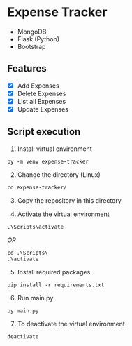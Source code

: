 # Expense Tracker
- MongoDB
- Flask (Python)
- Bootstrap

## Features

- [x] Add Expenses
- [x] Delete Expenses
- [x] List all Expenses
- [x] Update Expenses

## Script execution
1. Install virtual environment
```
py -m venv expense-tracker
```

2. Change the directory (Linux)
```
cd expense-tracker/
```

3. Copy the repository in this directory

4. Activate the virtual environment
```
.\Scripts\activate
```
   *OR*
```
cd .\Scripts\
.\activate
```

5. Install required packages
```
pip install -r requirements.txt
```

6. Run main.py
```
py main.py
```

7. To deactivate the virtual environment
```
deactivate
```


